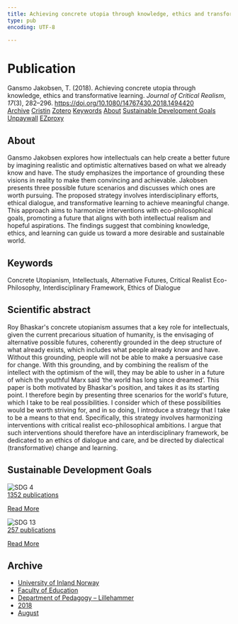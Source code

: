 ```yaml
---
title: Achieving concrete utopia through knowledge, ethics and transformative learning
type: pub
encoding: UTF-8

---
```

<h1>Publication</h1>
<article id="csl-bib-container-ENZIYDLM" class="csl-bib-container">
  <div class="csl-bib-body"> <div class="csl-entry">Gansmo Jakobsen, T. (2018). Achieving concrete utopia through knowledge, ethics and transformative learning. <i>Journal of Critical Realism</i>, <i>17</i>(3), 282–296. <a href="https://doi.org/10.1080/14767430.2018.1494420">https://doi.org/10.1080/14767430.2018.1494420</a></div> </div>
  <div class="csl-bib-buttons">
    <a href="#taxonomy-article-ENZIYDLM" alt="archive" class="csl-bib-button">Archive</a>
    <a href="https://app.cristin.no/results/show.jsf?id=1599908" alt="Cristin" class="csl-bib-button">Cristin</a>
    <a href="http://zotero.org/groups/5881554/items/ENZIYDLM" alt="Zotero" class="csl-bib-button">Zotero</a>
    <a href="#keywords-article-ENZIYDLM" alt="keywords" class="csl-bib-button">Keywords</a>
    <a href="#about-article-ENZIYDLM" alt="about_pub" class="csl-bib-button">About</a>
    <a href="#sdg-article-ENZIYDLM" alt="sdg" class="csl-bib-button">Sustainable Development Goals</a>
    <a href="https://doi.org/10.1080/14767430.2018.1494420" alt="Unpaywall" class="csl-bib-button">Unpaywall</a>
    <a href="https://doi.org/10.1080/14767430.2018.1494420" alt="EZproxy" class="csl-bib-button">EZproxy</a>
  </div>
  <div id="csl-bib-meta-container-ENZIYDLM"></div>
</article>
<div id="csl-bib-meta-ENZIYDLM" class="csl-bib-meta">
  <article id="about-article-ENZIYDLM" class="about_pub-article">
    <h1>About</h1>
    Gansmo Jakobsen explores how intellectuals can help create a better future by imagining realistic and optimistic alternatives based on what we already know and have. The study emphasizes the importance of grounding these visions in reality to make them convincing and achievable. Jakobsen presents three possible future scenarios and discusses which ones are worth pursuing. The proposed strategy involves interdisciplinary efforts, ethical dialogue, and transformative learning to achieve meaningful change. This approach aims to harmonize interventions with eco-philosophical goals, promoting a future that aligns with both intellectual realism and hopeful aspirations. The findings suggest that combining knowledge, ethics, and learning can guide us toward a more desirable and sustainable world.
  </article>
  <article id="keywords-article-ENZIYDLM" class="keywords-article">
    <h1>Keywords</h1>
    Concrete Utopianism, Intellectuals, Alternative Futures, Critical Realist Eco-Philosophy, Interdisciplinary Framework, Ethics of Dialogue
  </article>
  <article id="abstract-article-ENZIYDLM" class="abstract-article">
    <h1>Scientific abstract</h1>
    Roy Bhaskar's concrete utopianism assumes that a key role for intellectuals, given the current precarious situation of humanity, is the envisaging of alternative possible futures, coherently grounded in the deep structure of what already exists, which includes what people already know and have. Without this grounding, people will not be able to make a persuasive case for change. With this grounding, and by combining the realism of the intellect with the optimism of the will, they may be able to usher in a future of which the youthful Marx said ‘the world has long since dreamed’. This paper is both motivated by Bhaskar's position, and takes it as its starting point. I therefore begin by presenting three scenarios for the world's future, which I take to be real possibilities. I consider which of these possibilities would be worth striving for, and in so doing, I introduce a strategy that I take to be a means to that end. Specifically, this strategy involves harmonizing interventions with critical realist eco-philosophical ambitions. I argue that such interventions should therefore have an interdisciplinary framework, be dedicated to an ethics of dialogue and care, and be directed by dialectical (transformative) change and learning.
  </article>
  <article id="sdg-article-ENZIYDLM" class="sdg-article">
    <h1>Sustainable Development Goals</h1>
    <div class="sdg-container"><div id="sdg4" class="sdg">
        <img src="{{< params subfolder >}}images/sdg/sdg04_en.png" class="image" alt="SDG 4">
        <div class="sdg-overlay">
          <a href="{{< params subfolder >}}en/archive/?sdg=4#archive" class="sdg-publication-count"><span>1352</span> publications</a>
          <p><a href="https://sdgs.un.org/goals/goal4" class="sdg-read-more">Read More</a></p>
        </div>
      </div> <div id="sdg13" class="sdg">
        <img src="{{< params subfolder >}}images/sdg/sdg13_en.png" class="image" alt="SDG 13">
        <div class="sdg-overlay">
          <a href="{{< params subfolder >}}en/archive/?sdg=13#archive" class="sdg-publication-count"><span>257</span> publications</a>
          <p><a href="https://sdgs.un.org/goals/goal13" class="sdg-read-more">Read More</a></p>
        </div>
      </div></div>
  </article>
  <article id="taxonomy-article-ENZIYDLM" class="taxonomy-article">
    <h1>Archive</h1>
    <ul>
      <li><a href="{{< params subfolder >}}en/archive/?key=3DCRN523">University of Inland Norway</a></li>
      <li><a href="{{< params subfolder >}}en/archive/?key=WYNZA47F">Faculty of Education</a></li>
      <li><a href="{{< params subfolder >}}en/archive/?key=L8MA547R">Department of Pedagogy – Lillehammer</a></li>
      <li><a href="{{< params subfolder >}}en/archive/?key=X2Y974UN">2018</a></li>
      <li><a href="{{< params subfolder >}}en/archive/?key=I7HMD7VQ">August</a></li>
    </ul>
  </article>
</div>
